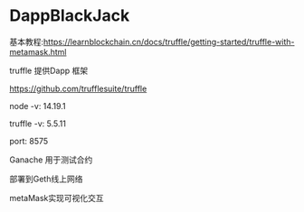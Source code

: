 # DappBlackJack

基本教程:https://learnblockchain.cn/docs/truffle/getting-started/truffle-with-metamask.html

truffle 提供Dapp 框架

https://github.com/trufflesuite/truffle

node -v: 14.19.1

truffle -v: 5.5.11

port: 8575

Ganache 用于测试合约

部署到Geth线上网络

metaMask实现可视化交互
